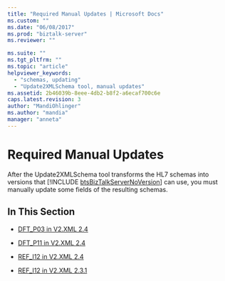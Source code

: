 ```yaml
---
title: "Required Manual Updates | Microsoft Docs"
ms.custom: ""
ms.date: "06/08/2017"
ms.prod: "biztalk-server"
ms.reviewer: ""

ms.suite: ""
ms.tgt_pltfrm: ""
ms.topic: "article"
helpviewer_keywords: 
  - "schemas, updating"
  - "Update2XMLSchema tool, manual updates"
ms.assetid: 2b46039b-8eee-4db2-b8f2-a6ecaf700c6e
caps.latest.revision: 3
author: "MandiOhlinger"
ms.author: "mandia"
manager: "anneta"
---
```

# Required Manual Updates
After the Update2XMLSchema tool transforms the HL7 schemas into versions that [!INCLUDE [btsBizTalkServerNoVersion](../../includes/btsbiztalkservernoversion-md.md)] can use, you must manually update some fields of the resulting schemas.  
  
## In This Section  
  
-   [DFT_P03 in V2.XML 2.4](../../adapters-and-accelerators/accelerator-hl7/dft-p03-in-v2-xml-2-4.md)  
  
-   [DFT_P11 in V2.XML 2.4](../../adapters-and-accelerators/accelerator-hl7/dft-p11-in-v2-xml-2-4.md)  
  
-   [REF_I12 in V2.XML 2.4](../../adapters-and-accelerators/accelerator-hl7/ref-i12-in-v2-xml-2-4.md)  
  
-   [REF_I12 in V2.XML 2.3.1](../../adapters-and-accelerators/accelerator-hl7/ref-i12-in-v2-xml-2-3-1.md)